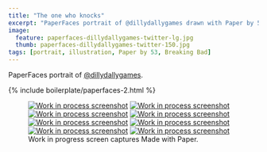 ```yaml
---
title: "The one who knocks"
excerpt: "PaperFaces portrait of @dillydallygames drawn with Paper by 53 on an iPad."
image: 
  feature: paperfaces-dillydallygames-twitter-lg.jpg
  thumb: paperfaces-dillydallygames-twitter-150.jpg
tags: [portrait, illustration, Paper by 53, Breaking Bad]
---
```


PaperFaces portrait of [@dillydallygames](http://twitter.com/dillydallygames).

{% include boilerplate/paperfaces-2.html %}

<figure class="third">
  <a href="{{ site.url }}/assets/images/paperfaces-dillydallygames-process-1-lg.jpg"><img src="{{ site.url }}/assets/images/paperfaces-dillydallygames-process-1-600.jpg" alt="Work in process screenshot"></a>
  <a href="{{ site.url }}/assets/images/paperfaces-dillydallygames-process-2-lg.jpg"><img src="{{ site.url }}/assets/images/paperfaces-dillydallygames-process-2-600.jpg" alt="Work in process screenshot"></a>
  <a href="{{ site.url }}/assets/images/paperfaces-dillydallygames-process-3-lg.jpg"><img src="{{ site.url }}/assets/images/paperfaces-dillydallygames-process-3-600.jpg" alt="Work in process screenshot"></a>
  <a href="{{ site.url }}/assets/images/paperfaces-dillydallygames-process-4-lg.jpg"><img src="{{ site.url }}/assets/images/paperfaces-dillydallygames-process-4-600.jpg" alt="Work in process screenshot"></a>
  <a href="{{ site.url }}/assets/images/paperfaces-dillydallygames-process-5-lg.jpg"><img src="{{ site.url }}/assets/images/paperfaces-dillydallygames-process-5-600.jpg" alt="Work in process screenshot"></a>
  <a href="{{ site.url }}/assets/images/paperfaces-dillydallygames-process-6-lg.jpg"><img src="{{ site.url }}/assets/images/paperfaces-dillydallygames-process-6-600.jpg" alt="Work in process screenshot"></a>
  <a href="{{ site.url }}/assets/images/paperfaces-dillydallygames-process-7-lg.jpg"><img src="{{ site.url }}/assets/images/paperfaces-dillydallygames-process-7-600.jpg" alt="Work in process screenshot"></a>
  <a href="{{ site.url }}/assets/images/paperfaces-dillydallygames-process-8-lg.jpg"><img src="{{ site.url }}/assets/images/paperfaces-dillydallygames-process-8-600.jpg" alt="Work in process screenshot"></a>
  <figcaption>Work in progress screen captures Made with Paper.</figcaption>
</figure>